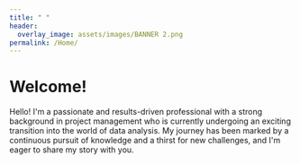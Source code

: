 ```yaml
---
title: " "
header:
  overlay_image: assets/images/BANNER 2.png
permalink: /Home/
---
```


# Welcome!

Hello! I'm a passionate and results-driven professional with a strong background in project management who is currently undergoing an exciting transition into the world of data analysis. My journey has been marked by a continuous pursuit of knowledge and a thirst for new challenges, and I'm eager to share my story with you.


